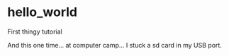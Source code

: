 # hello_world
First thingy tutorial


And this one time... at computer camp... I stuck a sd card in my USB port.
